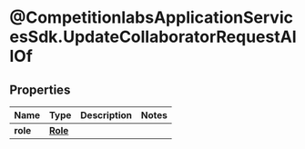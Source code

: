 # @CompetitionlabsApplicationServicesSdk.UpdateCollaboratorRequestAllOf

## Properties

Name | Type | Description | Notes
------------ | ------------- | ------------- | -------------
**role** | [**Role**](Role.md) |  | 



